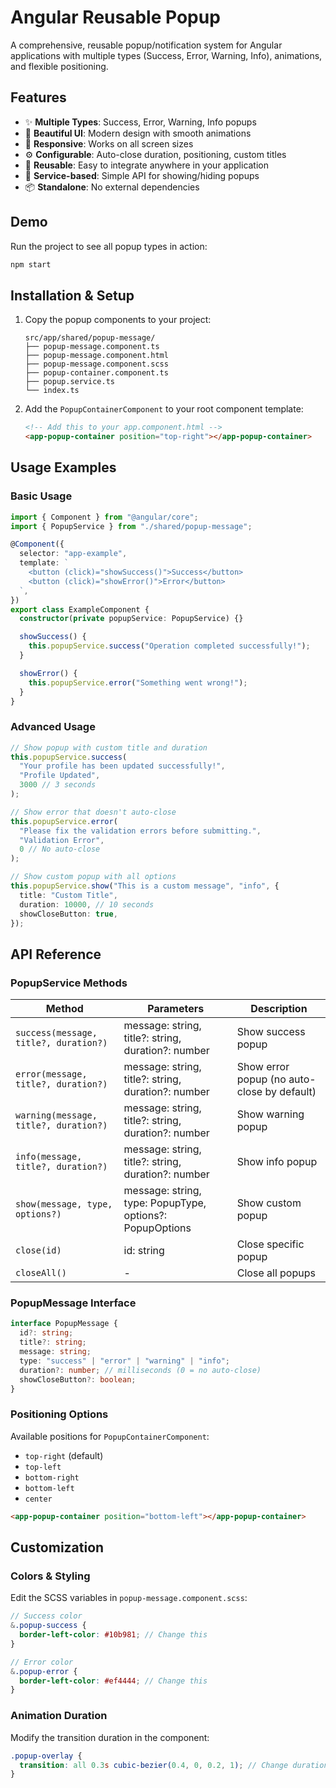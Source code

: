 # Angular Reusable Popup

A comprehensive, reusable popup/notification system for Angular applications with multiple types (Success, Error, Warning, Info), animations, and flexible positioning.

## Features

- ✨ **Multiple Types**: Success, Error, Warning, Info popups
- 🎨 **Beautiful UI**: Modern design with smooth animations
- 📱 **Responsive**: Works on all screen sizes
- ⚙️ **Configurable**: Auto-close duration, positioning, custom titles
- 🔄 **Reusable**: Easy to integrate anywhere in your application
- 🎯 **Service-based**: Simple API for showing/hiding popups
- 📦 **Standalone**: No external dependencies

## Demo

Run the project to see all popup types in action:

```bash
npm start
```

## Installation & Setup

1. Copy the popup components to your project:

   ```
   src/app/shared/popup-message/
   ├── popup-message.component.ts
   ├── popup-message.component.html
   ├── popup-message.component.scss
   ├── popup-container.component.ts
   ├── popup.service.ts
   └── index.ts
   ```

2. Add the `PopupContainerComponent` to your root component template:
   ```html
   <!-- Add this to your app.component.html -->
   <app-popup-container position="top-right"></app-popup-container>
   ```

## Usage Examples

### Basic Usage

```typescript
import { Component } from "@angular/core";
import { PopupService } from "./shared/popup-message";

@Component({
  selector: "app-example",
  template: `
    <button (click)="showSuccess()">Success</button>
    <button (click)="showError()">Error</button>
  `,
})
export class ExampleComponent {
  constructor(private popupService: PopupService) {}

  showSuccess() {
    this.popupService.success("Operation completed successfully!");
  }

  showError() {
    this.popupService.error("Something went wrong!");
  }
}
```

### Advanced Usage

```typescript
// Show popup with custom title and duration
this.popupService.success(
  "Your profile has been updated successfully!",
  "Profile Updated",
  3000 // 3 seconds
);

// Show error that doesn't auto-close
this.popupService.error(
  "Please fix the validation errors before submitting.",
  "Validation Error",
  0 // No auto-close
);

// Show custom popup with all options
this.popupService.show("This is a custom message", "info", {
  title: "Custom Title",
  duration: 10000, // 10 seconds
  showCloseButton: true,
});
```

## API Reference

### PopupService Methods

| Method                                | Parameters                                               | Description                                 |
| ------------------------------------- | -------------------------------------------------------- | ------------------------------------------- |
| `success(message, title?, duration?)` | message: string, title?: string, duration?: number       | Show success popup                          |
| `error(message, title?, duration?)`   | message: string, title?: string, duration?: number       | Show error popup (no auto-close by default) |
| `warning(message, title?, duration?)` | message: string, title?: string, duration?: number       | Show warning popup                          |
| `info(message, title?, duration?)`    | message: string, title?: string, duration?: number       | Show info popup                             |
| `show(message, type, options?)`       | message: string, type: PopupType, options?: PopupOptions | Show custom popup                           |
| `close(id)`                           | id: string                                               | Close specific popup                        |
| `closeAll()`                          | -                                                        | Close all popups                            |

### PopupMessage Interface

```typescript
interface PopupMessage {
  id?: string;
  title?: string;
  message: string;
  type: "success" | "error" | "warning" | "info";
  duration?: number; // milliseconds (0 = no auto-close)
  showCloseButton?: boolean;
}
```

### Positioning Options

Available positions for `PopupContainerComponent`:

- `top-right` (default)
- `top-left`
- `bottom-right`
- `bottom-left`
- `center`

```html
<app-popup-container position="bottom-left"></app-popup-container>
```

## Customization

### Colors & Styling

Edit the SCSS variables in `popup-message.component.scss`:

```scss
// Success color
&.popup-success {
  border-left-color: #10b981; // Change this
}

// Error color
&.popup-error {
  border-left-color: #ef4444; // Change this
}
```

### Animation Duration

Modify the transition duration in the component:

```scss
.popup-overlay {
  transition: all 0.3s cubic-bezier(0.4, 0, 0.2, 1); // Change duration here
}
```
